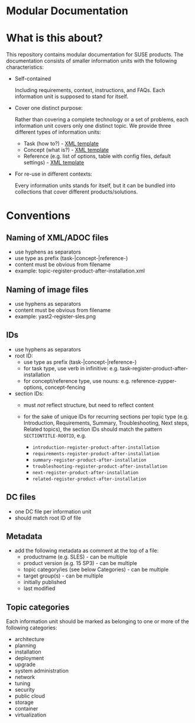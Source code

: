 Modular Documentation
=====================

# What is this about?

This repository contains modular documentation for SUSE products. 
The documentation consists of smaller information units with the following characteristics:

* Self-contained
 
  Including requirements, context, instructions, and FAQs. 
  Each information unit is supposed to stand for itself.

* Cover one distinct purpose:

  Rather than covering a complete technology or a set of problems, each information unit covers only one distinct topic. 
  We provide three different types of information units: 
   * Task (how to?) - [XML template](https://github.com/SUSE/doc-modular/blob/main/templates/task.xml)
   * Concept (what is?) - [XML template](https://github.com/SUSE/doc-modular/blob/main/templates/concept.xml)
   * Reference (e.g. list of options, table with config files, default settings) - [XML template](https://github.com/SUSE/doc-modular/blob/main/templates/reference.xml)


* For re-use in different contexts:

  Every information units stands for itself, but it can be bundled into
  collections that cover different products/solutions.

# Conventions

## Naming of XML/ADOC files

* use hyphens as separators
* use type as prefix (task-|concept-|reference-)
* content must be obvious from filename
* example: topic-register-product-after-installation.xml 

## Naming of image files

* use hyphens as separators
* content must be obvious from filename
* example: yast2-register-sles.png

## IDs

* use hyphens as separators
* root ID:  
    * use type as prefix (task-|concept-|reference-)
    * for task type, use verb in infinitive: e.g. task-register-product-after-installation
    * for concept/reference type, use nouns: e.g. reference-zypper-options, concept-fencing
* section IDs: 
    * must *not* reflect structure, but need to reflect content
    * for the sake of unique IDs for recurring sections per topic type (e.g. Introduction, Requirements, Summary, Troubleshooting, Next steps, Related topics), the section IDs should match the pattern `SECTIONTITLE-ROOTID`, e.g.


        + `introduction-register-product-after-installation`
        + `requirements-register-product-after-installation`
        + `summary-register-product-after-installation`
        + `troubleshooting-register-product-after-installation`
        + `next-register-product-after-installation`
        + `related-register-product-after-installation`

## DC files

* one DC file per information unit
* should match root ID of file

## Metadata

* add the following metadata as comment at the top of a file:
   * productname (e.g. SLES) - can be multiple 
   * product version (e.g. 15 SP3) - can be multiple 
   * topic category/ies (see below Categories) - can be multiple
   * target group(s) - can be multiple
   * initially published
   * last modified 

## Topic categories

Each information unit should be marked as belonging to one or more of the following categories:
* architecture
* planning
* installation
* deployment
* upgrade
* system administration
* network
* tuning
* security
* public cloud
* storage
* container
* virtualization
